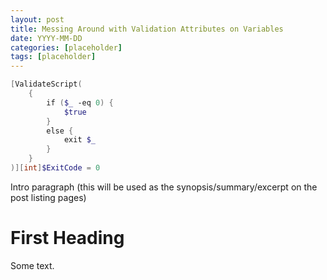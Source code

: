 ```yaml
---
layout: post
title: Messing Around with Validation Attributes on Variables
date: YYYY-MM-DD
categories: [placeholder]
tags: [placeholder]
---
```


```powershell
[ValidateScript(
    {
        if ($_ -eq 0) {
            $true
        }
        else {
            exit $_
        }
    }
)][int]$ExitCode = 0
```

Intro paragraph (this will be used as the synopsis/summary/excerpt on the post listing pages)

# First Heading

Some text.

